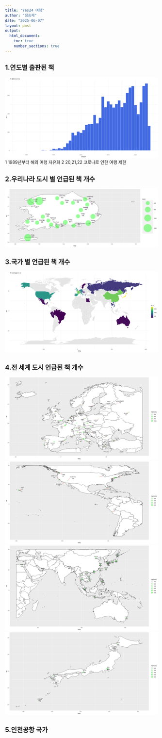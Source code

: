 ```yaml
---
title: "Yes24 여행"
author: "정승재"
date: "2025-06-07"
layout: post
output:
  html_document:
    toc: true
    number_sections: true
---
```

## 1.연도별 출판된 책
![bookyear](../assets/images/bookyear.png)
1 1989년부터 해외 여행 자유화
2 20,21,22 코로나로 인한 여행 제한

## 2.우리나라 도시 별 언급된 책 개수
![korea](../assets/images/korea.png)
## 3.국가 별 언급된 책 개수
![nationbook](../assets/images/nationbook.png)
## 4.전 세계 도시 언급된 책 개수
![europe](../assets/images/europe.png)
![america](../assets/images/america.png)
![world](../assets/images/world.png)
![japan](../assets/images/japan.png)

## 5.인천공항 국가
